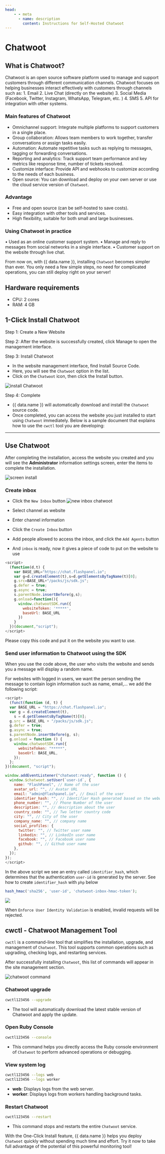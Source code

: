 ```yaml
---
head:
    - - meta
      - name: description
        content: Instructions for Self-Hosted Chatwoot
---
```


<script setup>
import { data } from '../../.vitepress/config.data.ts'
import OgImage from '../../.vitepress/components/OgImage.vue'
</script>

# Chatwoot

<OgImage name="# Self-Hosted Chatwoot" />

## What is Chatwoot?

Chatwoot is an open source software platform used to manage and support customers through different communication channels. Chatwoot focuses on helping businesses interact effectively with customers through channels such as: 1. Email 2. Live Chat (directly on the website) 3. Social Media (Facebook, Twitter, Instagram, WhatsApp, Telegram, etc. ) 4. SMS 5. API for integration with other systems.

### Main features of Chatwoot

-   Omnichannel support: Integrate multiple platforms to support customers in a single place.
-   Group collaboration: Allows team members to work together, transfer conversations or assign tasks easily.
-   Automation: Automate repetitive tasks such as replying to messages, tagging or forwarding conversations.
-   Reporting and analytics: Track support team performance and key metrics like response time, number of tickets resolved.
-   Customize interface: Provide API and webhooks to customize according to the needs of each business.
-   Open source: You can download and deploy on your own server or use the cloud service version of `Chatwoot`.

### Advantage

-   Free and open source (can be self-hosted to save costs).
-   Easy integration with other tools and services.
-   High flexibility, suitable for both small and large businesses.

### Using Chatwoot in practice

• Used as an online customer support system.
• Manage and reply to messages from social networks in a single interface.
• Customer support on the website through live chat.

From now on, with {{ data.name }}, installing `Chatwoot` becomes simpler than ever. You only need a few simple steps, no need for complicated operations, you can still deploy right on your server!

## Hardware requirements

-   CPU: 2 cores
-   RAM: 4 GB

## 1-Click Install Chatwoot

Step 1: Create a New Website

Step 2: After the website is successfully created, click Manage to open the management interface.

Step 3: Install Chatwoot

-   In the website management interface, find Install Source Code.
-   Here, you will see the `Chatwoot` option in the list.
-   Click on the `Chatwoot` icon, then click the Install button.

![install Chatwoot](<../../images/docs/vi/tutorial/uptime-kuma/Screenshot 2024-11-26 at 12.32.26.png>)

Step 4: Complete

-   {{ data.name }} will automatically download and install the `Chatwoot` source code.
-   Once completed, you can access the website you just installed to start using `Chatwoot` immediately.
    Below is a sample document that explains how to use the `cwctl` tool you are developing:

---

## Use Chatwoot

After completing the installation, access the website you created and you will see the **Administrator** information settings screen, enter the items to complete the installation.

![screen install](<../../images/docs/en/tutorial/chatwoot/Screenshot 2024-11-23 at 3.01.47.png>)

### Create inbox

-   Click the `New Inbox` button
    ![new inbox chatwoot](<../../images/docs/vi/tutorial/chatwoot/Screenshot 2024-11-29 at 10.49.19.png>)

-   Select channel as website
-   Enter channel information
-   Click the `Create Inbox` button
-   Add people allowed to access the inbox, and click the `Add Agents` button
-   And `inbox` is ready, now it gives a piece of code to put on the website to use

```js
<script>
  (function(d,t) {
    var BASE_URL="https://chat.flashpanel.io";
    var g=d.createElement(t),s=d.getElementsByTagName(t)[0];
    g.src=BASE_URL+"/packs/js/sdk.js";
    g.defer = true;
    g.async = true;
    s.parentNode.insertBefore(g,s);
    g.onload=function(){
      window.chatwootSDK.run({
        websiteToken: '*****',
        baseUrl: BASE_URL
      })
    }
  })(document,"script");
</script>
```

Please copy this code and put it on the website you want to use.

### Send user information to Chatwoot using the SDK

When you use the code above, the user who visits the website and sends you a message will display a random name.

For websites with logged in users, we want the person sending the message to contain login information such as name, email,... we add the following script:

```js
<script>
  (funct(function (d, t) {
  var BASE_URL = "https://chat.flashpanel.io";
  var g = d.createElement(t),
    s = d.getElementsByTagName(t)[0];
  g.src = BASE_URL + "/packs/js/sdk.js";
  g.defer = true;
  g.async = true;
  s.parentNode.insertBefore(g, s);
  g.onload = function () {
    window.chatwootSDK.run({
      websiteToken: "*****",
      baseUrl: BASE_URL,
    });
  };
})(document, "script");

window.addEventListener("chatwoot:ready", function () {
  window.$chatwoot.setUser(`user-id`, {
    name: "FlashPanel", // Name of the user
    avatar_url: "", // Avatar URL
    email: "admin@flashpanel.io", // Email of the user
    identifier_hash: "", // Identifier Hash generated based on the webwidget hmac_token
    phone_number: "", // Phone Number of the user
    description: "", // description about the user
    country_code: "", // Two letter country code
    city: "", // City of the user
    company_name: "", // company name
    social_profiles: {
      twitter: "", // Twitter user name
      linkedin: "", // LinkedIn user name
      facebook: "", // Facebook user name
      github: "", // Github user name
    },
  });
});
</script>
```

In the above script we see an entry called `identifier_hash`, which determines that the authentication `user-id` is generated by the server. See how to create `identifier_hash` with `php` below

```php
hash_hmac('sha256', 'user-id', 'chatwoot-inbox-hmac-token');
```

![](<../../images/docs/vi/tutorial/chatwoot/Screenshot 2024-11-29 at 11.08.33.png>)

When `Enforce User Identity Validation` is enabled, invalid requests will be rejected.

## **cwctl - Chatwoot Management Tool**

`cwctl` is a command-line tool that simplifies the installation, upgrade, and management of `Chatwoot`. This tool supports common operations such as upgrading, checking logs, and restarting services.

After successfully installing `Chatwoot`, this list of commands will appear in the site management section.

![chatwoot command](<../../images/docs/vi/tutorial/uptime-kuma/Screenshot 2024-11-26 at 12.57.21.png>)

### **Chatwoot upgrade**

```bash
cwctl123456 --upgrade
```

-   The tool will automatically download the latest stable version of Chatwoot and apply the update.

### **Open Ruby Console**

```bash
cwctl123456 --console
```

-   This command helps you directly access the Ruby console environment of `Chatwoot` to perform advanced operations or debugging.

### **View system log**

```bash
cwctl123456 --logs web
cwctl123456 --logs worker
```

-   **web**: Displays logs from the web server.
-   **worker**: Displays logs from workers handling background tasks.

### **Restart Chatwoot**

```bash
cwctl123456 --restart
```

-   This command stops and restarts the entire `Chatwoot` service.

With the One-Click Install feature, {{ data.name }} helps you deploy `Chatwoot` quickly without spending much time and effort. Try it now to take full advantage of the potential of this powerful monitoring tool!
